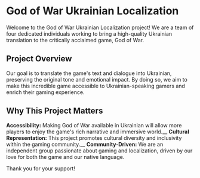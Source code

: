 # God of War Ukrainian Localization
Welcome to the God of War Ukrainian Localization project! We are a team of four dedicated individuals working to bring a high-quality Ukrainian translation to the critically acclaimed game, God of War.

## Project Overview
Our goal is to translate the game's text and dialogue into Ukrainian, preserving the original tone and emotional impact. By doing so, we aim to make this incredible game accessible to Ukrainian-speaking gamers and enrich their gaming experience.

## Why This Project Matters
**Accessibility:** Making God of War available in Ukrainian will allow more players to enjoy the game's rich narrative and immersive world.__
**Cultural Representation:** This project promotes cultural diversity and inclusivity within the gaming community.__
**Community-Driven:** We are an independent group passionate about gaming and localization, driven by our love for both the game and our native language.

Thank you for your support!
